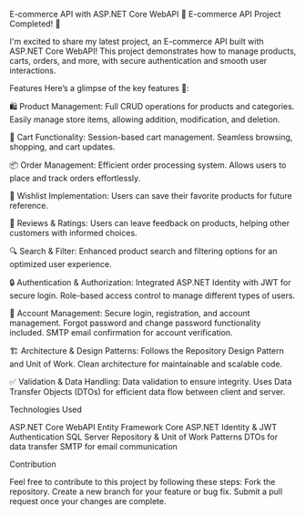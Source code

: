 E-commerce API with ASP.NET Core WebAPI
🚀 E-commerce API Project Completed! 🌟

I'm excited to share my latest project, an E-commerce API built with ASP.NET Core WebAPI! This project demonstrates how to manage products, carts, orders, and more, with secure authentication and smooth user interactions.

Features
Here’s a glimpse of the key features 🔎:

🛍 Product Management:
Full CRUD operations for products and categories.
Easily manage store items, allowing addition, modification, and deletion.

🛒 Cart Functionality:
Session-based cart management.
Seamless browsing, shopping, and cart updates.

📦 Order Management:
Efficient order processing system.
Allows users to place and track orders effortlessly.

💌 Wishlist Implementation:
Users can save their favorite products for future reference.

💬 Reviews & Ratings:
Users can leave feedback on products, helping other customers with informed choices.

🔍 Search & Filter:
Enhanced product search and filtering options for an optimized user experience.

🔒 Authentication & Authorization:
Integrated ASP.NET Identity with JWT for secure login.
Role-based access control to manage different types of users.

👥 Account Management:
Secure login, registration, and account management.
Forgot password and change password functionality included.
SMTP email confirmation for account verification.

🏗️ Architecture & Design Patterns:
Follows the Repository Design Pattern and Unit of Work.
Clean architecture for maintainable and scalable code.

✅ Validation & Data Handling:
Data validation to ensure integrity.
Uses Data Transfer Objects (DTOs) for efficient data flow between client and server.

Technologies Used

ASP.NET Core WebAPI
Entity Framework Core
ASP.NET Identity & JWT Authentication
SQL Server
Repository & Unit of Work Patterns
DTOs for data transfer
SMTP for email communication


Contribution

Feel free to contribute to this project by following these steps:
Fork the repository.
Create a new branch for your feature or bug fix.
Submit a pull request once your changes are complete.
